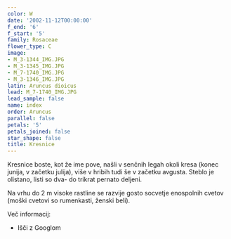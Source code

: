```yaml
---
color: W
date: '2002-11-12T00:00:00'
f_end: '6'
f_start: '5'
family: Rosaceae
flower_type: C
image:
- M_3-1344_IMG.JPG
- M_3-1345_IMG.JPG
- M_7-1740_IMG.JPG
- M_3-1346_IMG.JPG
latin: Aruncus dioicus
lead: M_7-1740_IMG.JPG
lead_sample: false
name: index
order: Aruncus
parallel: false
petals: '5'
petals_joined: false
star_shape: false
title: Kresnice
---
```

Kresnice boste, kot že ime pove, našli v senčnih legah okoli kresa (konec junija, v začetku julija), više v hribih tudi še v začetku avgusta. Steblo je olistano, listi so dva- do trikrat pernato deljeni.

Na vrhu do 2 m visoke rastline se razvije gosto socvetje enospolnih cvetov (moški cvetovi so rumenkasti, ženski beli).

Več informacij:

-   Išči z Googlom
